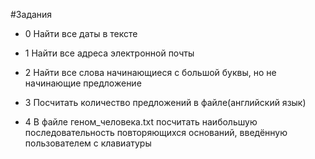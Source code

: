 #Задания

* 0 Найти все даты в тексте

* 1 Найти все адреса электронной почты

* 2 Найти все слова начинающиеся с большой буквы, но не начинающие предложение

* 3 Посчитать количество предложений в файле(английский язык)

* 4 В файле геном_человека.txt посчитать наибольшую последовательность повторяющихся оснований,
введённую пользователем с клавиатуры
